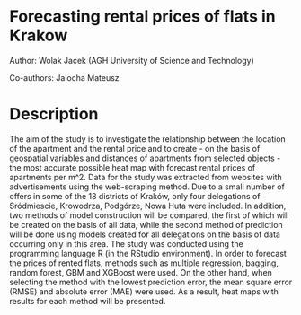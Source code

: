 # Forecasting rental prices of flats in Krakow

Author: Wolak Jacek (AGH University of Science and Technology)

Co-authors: Jalocha Mateusz

# Description

The aim of the study is to investigate the relationship between the location of the apartment and the rental price and to create - on the basis of geospatial variables and distances of apartments from selected objects - the most accurate possible heat map with forecast rental prices of apartments per m^2. Data for the study was extracted from websites with advertisements using the web-scraping method. Due to a small number of offers in some of the 18 districts of Kraków, only four delegations of Sródmiescie, Krowodrza, Podgórze, Nowa Huta were included. In addition, two methods of model construction will be compared, the first of which will be created on the basis of all data, while the second method of prediction will be done using models created for all delegations on the basis of data occurring only in this area. The study was conducted using the programming language R (in the RStudio environment). In order to forecast the prices of rented flats, methods such as multiple regression, bagging, random forest, GBM and XGBoost were used. On the other hand, when selecting the method with the lowest prediction error, the mean square error (RMSE) and absolute error (MAE) were used. As a result, heat maps with results for each method will be presented. 

